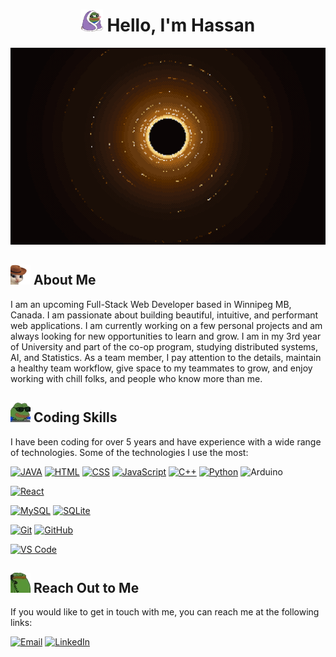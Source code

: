 <h1 align="center"><img src="assets/blanketJam.webp" width="35"> Hello, I'm Hassan</h1>

![Banner](./assets/banner.gif)

## ![meowdy](/assets/meowdy1x.webp "meowdy") About Me

I am an upcoming Full-Stack Web Developer based in Winnipeg MB, Canada. I am passionate about building beautiful, intuitive, and performant web applications. I am currently working on a few personal projects and am always looking for new opportunities to learn and grow. I am in my 3rd year of University and part of the co-op program, studying distributed systems, AI, and Statistics. As a team member, I pay attention to the details, maintain a healthy team workflow, give space to my teammates to grow, and enjoy working with chill folks, and people who know more than me.

## ![HACKERMANS](/assets/HACKERMANS1x.webp "HACKERMANS") Coding Skills

I have been coding for over 5 years and have experience with a wide range of technologies. Some of the technologies I use the most:

<!-- Programming Languages -->
[![JAVA][JAVA]][JAVA-url]
[![HTML][HTML]][HTML-url]
[![CSS][CSS]][CSS-url]
[![JavaScript][JavaScript]][JavaScript-url]
[![C++][C++]][C++-url]
[![Python][Python]][Python-url]
![Arduino](https://img.shields.io/badge/-Arduino-00979D?style=for-the-badge&logo=Arduino&logoColor=white)


<!-- Frontend -->
<!-- [![Tailwind-CSS][Tailwind-CSS]][Tailwind-CSS-url] -->
<!-- [![Trpc][Trpc]][Trpc-url] -->
[![React][React]][React-url]
<!-- [![Next.js][Next.js]][Next.js-url] -->

<!-- Backend -->
<!-- [![Node.js][Node.js]][Node.js-url]
[![Express][Express]][Express-url]
[![dotnet][dotnet]][dotnet-url]
[![Electron][Electron]][Electron-url] -->

<!-- Databases -->
[![MySQL][MySQL]][MySQL-url]
[![SQLite][SQLite]][SQLite-url]
<!-- [![PostgreSQL][PostgreSQL]][PostgreSQL-url]
[![redis][redis]][redis-url]
[![MongoDB][MongoDB]][MongoDB-url] -->

<!-- Software/Websites -->
[![Git][Git]][Git-url]
[![GitHub][GitHub]][GitHub-url]
<!-- [![Figma][Figma]][Figma-url] -->
<!-- [![Docker][Docker]][Docker-url] -->
[![VS Code][VS Code]][VS Code-url]

## ![hmmPHONE](/assets/hmmPHONE1x.webp "hmmPHONE") Reach Out to Me

If you would like to get in touch with me, you can reach me at the following links:

[![Email][Email]][Email-url]
[![LinkedIn][LinkedIn]][LinkedIn-url]

<!-- MARKDOWN LINKS & IMAGES -->
<!-- https://www.markdownguide.org/basic-syntax/#reference-style-links -->

<!-- Coding Skills -->
<!-- Programming Languages -->
[JAVA]: https://img.shields.io/badge/Java-ED8B00?style=for-the-badge&logo=java&logoColor=white
[JAVA-url]: https://dev.java/
[HTML]: https://img.shields.io/badge/HTML-E34F26?style=for-the-badge&logo=html5&logoColor=white
[HTML-url]: https://developer.mozilla.org/en-US/docs/Web/HTML
[CSS]: https://img.shields.io/badge/CSS-1572B6?style=for-the-badge&logo=css3&logoColor=white
[CSS-url]: https://developer.mozilla.org/en-US/docs/Web/CSS
[JavaScript]: https://img.shields.io/badge/JavaScript-F7DF1E?style=for-the-badge&logo=javascript&logoColor=black
[JavaScript-url]: https://developer.mozilla.org/en-US/docs/Web/JavaScript
[TypeScript]: https://img.shields.io/badge/TypeScript-3178C6?style=for-the-badge&logo=typescript&logoColor=white
[TypeScript-url]: https://www.typescriptlang.org/
[C++]: https://img.shields.io/badge/c++-%2300599C.svg?style=for-the-badge&logo=c%2B%2B&logoColor=white
[C++-url]: https://devdocs.io/cpp/
[C#]: https://img.shields.io/badge/C%23-239120?style=for-the-badge&logo=c-sharp&logoColor=white
[C#-url]: https://docs.microsoft.com/en-us/dotnet/csharp/
[PHP]: https://img.shields.io/badge/PHP-777BB4?style=for-the-badge&logo=php&logoColor=white
[PHP-url]: https://www.php.net/
[Python]: https://img.shields.io/badge/python-3670A0?style=for-the-badge&logo=python&logoColor=ffdd54
[Python-url]: https://www.python.org/
[Rust]: https://img.shields.io/badge/Rust-000000?style=for-the-badge&logo=rust&logoColor=white
[Rust-url]: https://www.rust-lang.org/

<!-- Frontend -->
[Tailwind-CSS]: https://img.shields.io/badge/Tailwind_CSS-38B2AC?style=for-the-badge&logo=tailwind-css&logoColor=white
[Tailwind-CSS-url]: https://tailwindcss.com/
[Trpc]: https://img.shields.io/badge/trpc-000000?style=for-the-badge&logo=typescript&logoColor=white
[Trpc-url]: https://trpc.io/
[React]: https://img.shields.io/badge/React-61DAFB?style=for-the-badge&logo=react&logoColor=black
[React-url]: https://reactjs.org/
[Next.js]: https://img.shields.io/badge/Next.js-000000?style=for-the-badge&logo=next.js&logoColor=white
[Next.js-url]: https://nextjs.org/

<!-- Backend -->
[Node.js]: https://img.shields.io/badge/Node.js-339933?style=for-the-badge&logo=node.js&logoColor=white
[Node.js-url]: https://nodejs.org/en/
[Express]: https://img.shields.io/badge/Express-000000?style=for-the-badge&logo=express&logoColor=white
[Express-url]: https://expressjs.com/
[dotnet]: https://img.shields.io/badge/.NET-5C2D91?style=for-the-badge&logo=dotnet&logoColor=white
[dotnet-url]: https://dotnet.microsoft.com/
[Electron]: https://img.shields.io/badge/Electron-47848F?style=for-the-badge&logo=electron&logoColor=white
[Electron-url]: https://www.electronjs.org/

<!-- Databases -->
[MySQL]: https://img.shields.io/badge/MySQL-4479A1?style=for-the-badge&logo=mysql&logoColor=white
[MySQL-url]: https://www.mysql.com/
[SQLite]: https://img.shields.io/badge/SQLite-07405E?style=for-the-badge&logo=sqlite&logoColor=white
[SQLite-url]: https://www.sqlite.org/index.html
[PostgreSQL]: https://img.shields.io/badge/PostgreSQL-4169E1?style=for-the-badge&logo=postgresql&logoColor=white
[PostgreSQL-url]: https://www.postgresql.org/
[redis]: https://img.shields.io/badge/redis-DC382D?style=for-the-badge&logo=redis&logoColor=white
[redis-url]: https://redis.io/
[MongoDB]: https://img.shields.io/badge/MongoDB-47A248?style=for-the-badge&logo=mongodb&logoColor=white
[MongoDB-url]: https://www.mongodb.com/

<!-- Software/Websites -->
[Git]: https://img.shields.io/badge/Git-F05032?style=for-the-badge&logo=git&logoColor=white
[Git-url]: https://git-scm.com/
[GitHub]: https://img.shields.io/badge/GitHub-181717?style=for-the-badge&logo=github&logoColor=white
[GitHub-url]: https://github.com
[Figma]: https://img.shields.io/badge/Figma-F24E1E?style=for-the-badge&logo=figma&logoColor=white
[Figma-url]: https://www.figma.com/
[Docker]: https://img.shields.io/badge/Docker-2496ED?style=for-the-badge&logo=docker&logoColor=white
[Docker-url]: https://www.docker.com/
[VS Code]: https://img.shields.io/badge/Visual_Studio_Code-007ACC?style=for-the-badge&logo=visual-studio-code&logoColor=white
[VS Code-url]: https://code.visualstudio.com/

<!-- Contact Me -->
<!-- Links -->
[Email]: https://img.shields.io/badge/Gmail-D14836?style=for-the-badge&logo=gmail&logoColor=white
[Email-url]: mailto:hkhan701personal@gmail.com
[LinkedIn]: https://img.shields.io/badge/LinkedIn-0077B5?style=for-the-badge&logo=linkedin&logoColor=white
[LinkedIn-url]: https://www.linkedin.com/in/hassankhan701/
